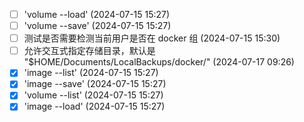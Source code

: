 - [ ] 'volume --load' (2024-07-15 15:27)
- [ ] 'volume --save' (2024-07-15 15:27)
- [ ] 测试是否需要检测当前用户是否在 docker 组 (2024-07-15 15:30)
- [ ] 允许交互式指定存储目录，默认是 "$HOME/Documents/LocalBackups/docker/" (2024-07-17 09:26)
- [X] 'image --list' (2024-07-15 15:27)
- [X] 'image --save' (2024-07-15 15:27)
- [X] 'volume --list' (2024-07-15 15:27)
- [X] 'image --load' (2024-07-15 15:27)
